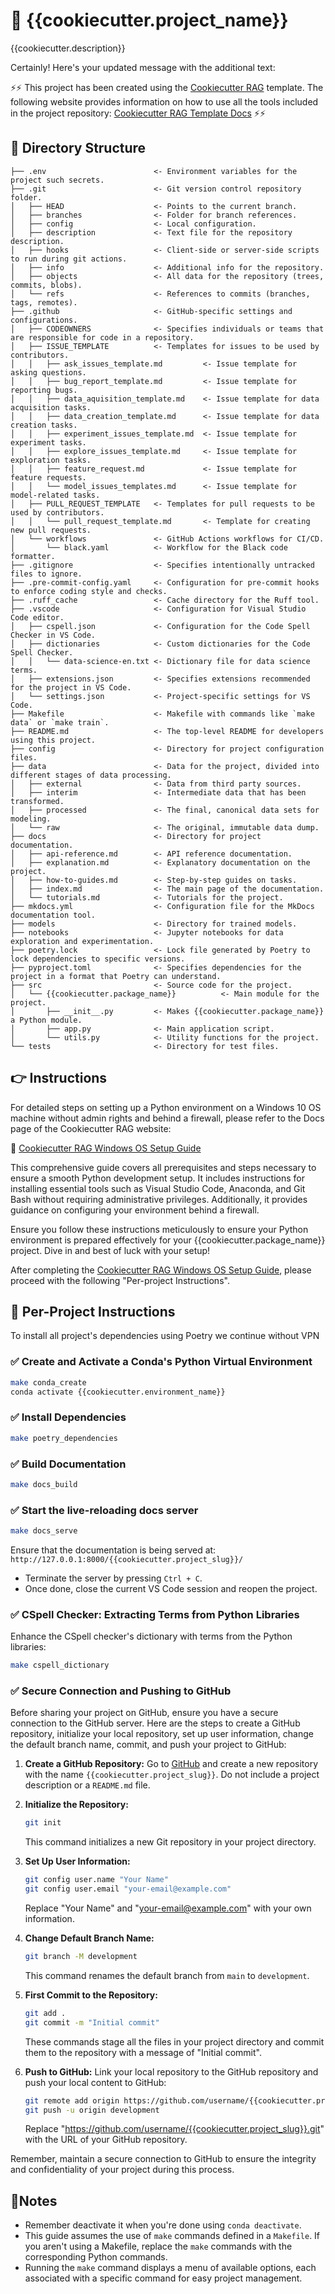 # 🚀 {{cookiecutter.project_name}}

{{cookiecutter.description}}

Certainly! Here's your updated message with the additional text:

⚡⚡ This project has been created using the [Cookiecutter RAG](https://github.com/LLMsLab/cookiecutter-rag)
template. The following website provides information on how to use all
the tools included in the project repository: [Cookiecutter RAG Template
Docs](https://llmslab.github.io/cookiecutter-rag/) ⚡⚡

## 📂 Directory Structure

```text
├── .env                        <- Environment variables for the project such secrets.
├── .git                        <- Git version control repository folder.
│   ├── HEAD                    <- Points to the current branch.
│   ├── branches                <- Folder for branch references.
│   ├── config                  <- Local configuration.
│   ├── description             <- Text file for the repository description.
│   ├── hooks                   <- Client-side or server-side scripts to run during git actions.
│   ├── info                    <- Additional info for the repository.
│   ├── objects                 <- All data for the repository (trees, commits, blobs).
│   └── refs                    <- References to commits (branches, tags, remotes).
├── .github                     <- GitHub-specific settings and configurations.
│   ├── CODEOWNERS              <- Specifies individuals or teams that are responsible for code in a repository.
│   ├── ISSUE_TEMPLATE          <- Templates for issues to be used by contributors.
│   │   ├── ask_issues_template.md         <- Issue template for asking questions.
│   │   ├── bug_report_template.md         <- Issue template for reporting bugs.
│   │   ├── data_aquisition_template.md    <- Issue template for data acquisition tasks.
│   │   ├── data_creation_template.md      <- Issue template for data creation tasks.
│   │   ├── experiment_issues_template.md  <- Issue template for experiment tasks.
│   │   ├── explore_issues_template.md     <- Issue template for exploration tasks.
│   │   ├── feature_request.md             <- Issue template for feature requests.
│   │   └── model_issues_templates.md      <- Issue template for model-related tasks.
│   ├── PULL_REQUEST_TEMPLATE   <- Templates for pull requests to be used by contributors.
│   │   └── pull_request_template.md       <- Template for creating new pull requests.
│   └── workflows               <- GitHub Actions workflows for CI/CD.
│       └── black.yaml          <- Workflow for the Black code formatter.
├── .gitignore                  <- Specifies intentionally untracked files to ignore.
├── .pre-commit-config.yaml     <- Configuration for pre-commit hooks to enforce coding style and checks.
├── .ruff_cache                 <- Cache directory for the Ruff tool.
├── .vscode                     <- Configuration for Visual Studio Code editor.
│   ├── cspell.json             <- Configuration for the Code Spell Checker in VS Code.
│   ├── dictionaries            <- Custom dictionaries for the Code Spell Checker.
│   │   └── data-science-en.txt <- Dictionary file for data science terms.
│   ├── extensions.json         <- Specifies extensions recommended for the project in VS Code.
│   └── settings.json           <- Project-specific settings for VS Code.
├── Makefile                    <- Makefile with commands like `make data` or `make train`.
├── README.md                   <- The top-level README for developers using this project.
├── config                      <- Directory for project configuration files.
├── data                        <- Data for the project, divided into different stages of data processing.
│   ├── external                <- Data from third party sources.
│   ├── interim                 <- Intermediate data that has been transformed.
│   ├── processed               <- The final, canonical data sets for modeling.
│   └── raw                     <- The original, immutable data dump.
├── docs                        <- Directory for project documentation.
│   ├── api-reference.md        <- API reference documentation.
│   ├── explanation.md          <- Explanatory documentation on the project.
│   ├── how-to-guides.md        <- Step-by-step guides on tasks.
│   ├── index.md                <- The main page of the documentation.
│   └── tutorials.md            <- Tutorials for the project.
├── mkdocs.yml                  <- Configuration file for the MkDocs documentation tool.
├── models                      <- Directory for trained models.
├── notebooks                   <- Jupyter notebooks for data exploration and experimentation.
├── poetry.lock                 <- Lock file generated by Poetry to lock dependencies to specific versions.
├── pyproject.toml              <- Specifies dependencies for the project in a format that Poetry can understand.
├── src                         <- Source code for the project.
│   └── {{cookiecutter.package_name}}          <- Main module for the project.
│       ├── __init__.py         <- Makes {{cookiecutter.package_name}} a Python module.
│       ├── app.py              <- Main application script.
│       └── utils.py            <- Utility functions for the project.
└── tests                       <- Directory for test files.
```

## 👉 Instructions

For detailed steps on setting up a Python environment on a Windows 10 OS
machine without admin rights and behind a firewall, please refer to the
Docs page of the Cookiecutter RAG website:

📖 [Cookiecutter RAG Windows OS Setup
Guide](https://llmslab.github.io/cookiecutter-rag/tutorials/windows-os-setup/)

This comprehensive guide covers all prerequisites and steps necessary to
ensure a smooth Python development setup. It includes instructions for
installing essential tools such as Visual Studio Code, Anaconda, and Git
Bash without requiring administrative privileges. Additionally, it
provides guidance on configuring your environment behind a firewall.

Ensure you follow these instructions meticulously to ensure your Python
environment is prepared effectively for your
{{cookiecutter.package_name}} project. Dive in and best of luck with
your setup!

After completing the [Cookiecutter RAG Windows OS Setup
Guide](https://llmslab.github.io/cookiecutter-rag/tutorials/windows-os-setup/),
please proceed with the following "Per-project Instructions".

## 🔄 Per-Project Instructions

To install all project's dependencies using Poetry we continue without VPN

### ✅ Create and Activate a Conda's Python Virtual Environment

```bash
make conda_create
conda activate {{cookiecutter.environment_name}}
```

### ✅ Install Dependencies

```bash
make poetry_dependencies
```

### ✅ Build Documentation

```bash
make docs_build
```

### ✅ Start the live-reloading docs server

```bash
make docs_serve
```

Ensure that the documentation is being served at:
`http://127.0.0.1:8000/{{cookiecutter.project_slug}}/`

- Terminate the server by pressing `Ctrl + C`.
- Once done, close the current VS Code session and reopen the project.

### ✅ CSpell Checker: Extracting Terms from Python Libraries

Enhance the CSpell checker's dictionary with terms from the Python
libraries:

```bash
make cspell_dictionary
```

### ✅ Secure Connection and Pushing to GitHub

Before sharing your project on GitHub, ensure you have a secure
connection to the GitHub server. Here are the steps to create a GitHub
repository, initialize your local repository, set up user information,
change the default branch name, commit, and push your project to GitHub:

1. **Create a GitHub Repository:** Go to [GitHub](https://github.com/)
   and create a new repository with the name
   `{{cookiecutter.project_slug}}`. Do not include a project description
  or a `README.md` file.

2. **Initialize the Repository:**
   ```bash
   git init
   ```
   This command initializes a new Git repository in your project
   directory.

3. **Set Up User Information:**
   ```bash
   git config user.name "Your Name"
   git config user.email "your-email@example.com"
   ```
   Replace "Your Name" and "your-email@example.com" with your own
   information.

4. **Change Default Branch Name:**
   ```bash
   git branch -M development
   ```
   This command renames the default branch from `main` to `development`.

5. **First Commit to the Repository:**
   ```bash
   git add .
   git commit -m "Initial commit"
   ```
   These commands stage all the files in your project directory and
   commit them to the repository with a message of "Initial commit".

6. **Push to GitHub:** Link your local repository to the GitHub
   repository and push your local content to GitHub:
   ```bash
   git remote add origin https://github.com/username/{{cookiecutter.project_slug}}.git
   git push -u origin development
   ```
   Replace
   "https://github.com/username/{{cookiecutter.project_slug}}.git" with
   the URL of your GitHub repository.

Remember, maintain a secure connection to GitHub to ensure the integrity
and confidentiality of your project during this process.

## 📝Notes

- Remember deactivate it when you're done using `conda deactivate`.
- This guide assumes the use of `make` commands defined in a `Makefile`.
  If you aren't using a Makefile, replace the `make` commands with the
  corresponding Python commands.
- Running the `make` command displays a menu of available options, each
  associated with a specific command for easy project management.
